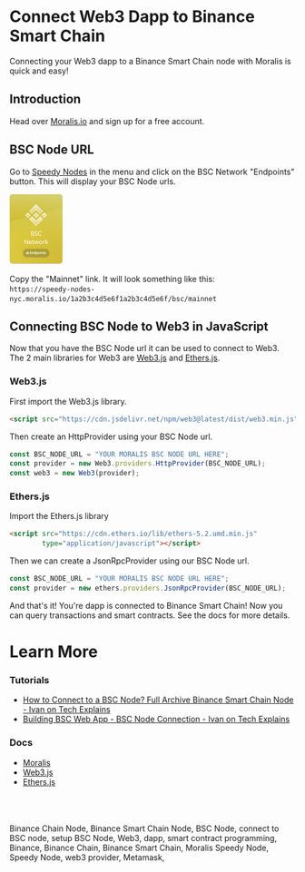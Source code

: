# Connect Web3 Dapp to Binance Smart Chain
Connecting your Web3 dapp to a Binance Smart Chain node with Moralis is quick and easy!

## Introduction

Head over [Moralis.io](https://moralis.io/) and sign up for a free account.

## BSC Node URL

Go to [Speedy Nodes](https://poc.moralis.io/speedyNodes) in the menu and click on the BSC Network "Endpoints" button. This will display your BSC Node urls.

![BSC Node](./BSC_speedyNode.PNG)

Copy the "Mainnet" link. It will look something like this:<br>
`https://speedy-nodes-nyc.moralis.io/1a2b3c4d5e6f1a2b3c4d5e6f/bsc/mainnet`

## Connecting BSC Node to Web3 in JavaScript

Now that you have the BSC Node url it can be used to connect to Web3. The 2 main libraries for Web3 are [Web3.js](https://web3js.readthedocs.io/) and [Ethers.js](https://docs.ethers.io/).

### Web3.js

First import the Web3.js library.

```html
<script src="https://cdn.jsdelivr.net/npm/web3@latest/dist/web3.min.js"></script>
```

Then create an HttpProvider using your BSC Node url.

```javascript
const BSC_NODE_URL = "YOUR MORALIS BSC NODE URL HERE";
const provider = new Web3.providers.HttpProvider(BSC_NODE_URL);
const web3 = new Web3(provider);
```

### Ethers.js

Import the Ethers.js library

```html
<script src="https://cdn.ethers.io/lib/ethers-5.2.umd.min.js"
        type="application/javascript"></script>
```

Then we can create a JsonRpcProvider using our BSC Node url.

```javascript
const BSC_NODE_URL = "YOUR MORALIS BSC NODE URL HERE";
const provider = new ethers.providers.JsonRpcProvider(BSC_NODE_URL);
```

And that's it! You're dapp is connected to Binance Smart Chain! Now you can query transactions and smart contracts. See the docs for more details.


# Learn More

### Tutorials

* [How to Connect to a BSC Node? Full Archive Binance Smart Chain Node - Ivan on Tech Explains](https://youtu.be/o5hIlOuRPeA)
* [Building BSC Web App - BSC Node Connection - Ivan on Tech Explains](https://youtu.be/_vy5oIXg9uA)

### Docs

* [Moralis](https://docs.moralis.io/)
* [Web3.js](https://web3js.readthedocs.io/)
* [Ethers.js](https://docs.ethers.io/)



<br><br><br>
Binance Chain Node, Binance Smart Chain Node, BSC Node, connect to BSC node, setup BSC Node, Web3, dapp, smart contract programming, Binance, Binance Chain, Binance Smart Chain, Moralis Speedy Node, Speedy Node, web3 provider, Metamask,
